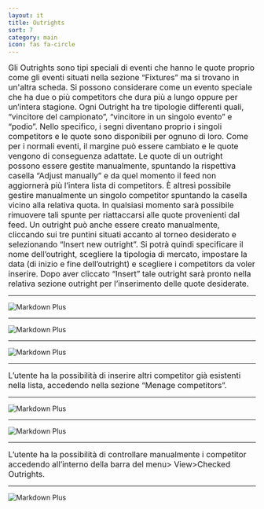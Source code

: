 ```yaml
---
layout: it
title: Outrights
sort: 7
category: main
icon: fas fa-circle
---
```

<p class="message">
   
</p>


 <font size="3">Gli Outrights sono tipi speciali di eventi che hanno le quote proprio come gli eventi situati nella sezione “Fixtures” ma si trovano in un'altra scheda. Si possono considerare come un evento speciale che ha due o più competitors che dura più a lungo oppure per un’intera stagione. Ogni Outright ha tre tipologie differenti quali, “vincitore del campionato”, “vincitore in un singolo evento” e “podio”. Nello specifico, i segni diventano proprio i singoli competitors e le quote sono disponibili per ognuno di loro. Come per i normali eventi, il margine può essere cambiato e le quote vengono di conseguenza adattate. Le quote di un outright possono essere gestite manualmente, spuntando la rispettiva casella “Adjust manually” e da quel momento il feed non aggiornerà più l’intera lista di competitors. È altresì possibile gestire manualmente un singolo competitor spuntando la casella vicino alla relativa quota. In qualsiasi momento sarà possibile rimuovere tali spunte per riattaccarsi alle quote provenienti dal feed. Un outright può anche essere creato manualmente, cliccando sui tre puntini situati accanto al torneo desiderato e selezionando “Insert new outright”. Si potrà quindi specificare il nome dell’outright, scegliere la tipologia di mercato, impostare la data (di inizio e fine dell’outright) e scegliere i competitors da voler inserire. Dopo aver cliccato “Insert” tale outright sarà pronto nella relativa sezione outright per l’inserimento delle quote desiderate.</font>

 ---

 ![Markdown Plus]({{site.baseurl}}/public/images/outrighs/insert-new-outright.png)

---

![Markdown Plus]({{site.baseurl}}/public/images/outrighs/outright-two.png)

---

![Markdown Plus]({{site.baseurl}}/public/images/outrighs/outright-three.png)

---

<font size="3">L’utente ha la possibilità di inserire altri competitor già esistenti nella lista, accedendo nella sezione “Menage competitors”.</font>

---


![Markdown Plus]({{site.baseurl}}/public/images/outrighs/outright-four.png)

---


![Markdown Plus]({{site.baseurl}}/public/images/outrighs/add-competitors-outright.png)

---

<font size="3">L’utente ha la possibilità di controllare manualmente i competitor accedendo all’interno della barra del menu> View>Checked Outrights.</font>

---

![Markdown Plus]({{site.baseurl}}/public/images/outrighs/checked-outrights.png)